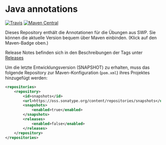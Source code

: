 # Java annotations

[![Travis](https://img.shields.io/travis/fhtw-swp-tutorium/java-annotations.svg)](https://travis-ci.org/fhtw-swp-tutorium/java-annotations)
[![Maven Central](https://img.shields.io/maven-central/v/com.github.fhtw-swp-tutorium/annotations.svg)](http://mvnrepository.com/artifact/com.github.fhtw-swp-tutorium/annotations)

Dieses Repository enthält die Annotationen für die Übungen aus SWP. Sie können die aktuelle Version bequem über Maven einbinden. (Klick auf den Maven-Badge oben.)

Release Notes befinden sich in den Beschreibungen der Tags unter [Releases](https://github.com/fhtw-swp-tutorium/java-annotations/releases)

Um die letzte Entwicklungsversion (SNAPSHOT) zu erhalten, muss das folgende Repository zur Maven-Konfiguration (`pom.xml`) ihres Projektes hinzugefügt werden:

````xml
<repositories>
    <repository>
        <id>snapshots</id>
        <url>https://oss.sonatype.org/content/repositories/snapshots</url>
        <snapshots>
            <enabled>true</enabled>
        </snapshots>
        <releases>
            <enabled>false</enabled>
        </releases>
    </repository>
</repositories>
````
